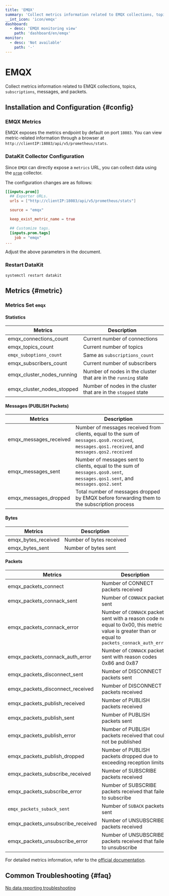```yaml
---
title: 'EMQX'
summary: 'Collect metrics information related to EMQX collections, topics, subscriptions, messages, and packets'
__int_icon: 'icon/emqx'
dashboard:
  - desc: 'EMQX monitoring view'
    path: 'dashboard/en/emqx'
monitor:
  - desc: 'Not available'
    path: '-'
---
```


<!-- markdownlint-disable MD025 -->
# EMQX
<!-- markdownlint-enable -->

Collect metrics information related to EMQX collections, topics, `subscriptions`, messages, and packets.

## Installation and Configuration {#config}

### EMQX Metrics

EMQX exposes the metrics endpoint by default on port `18083`. You can view metric-related information through a browser at `http://clientIP:18083/api/v5/prometheus/stats`.

### DataKit Collector Configuration

Since `EMQX` can directly expose a `metrics` URL, you can collect data using the [`prom`](./prom.md) collector.

The configuration changes are as follows:

```toml
[[inputs.prom]]
  ## Exporter URLs.
  urls = ["http://clientIP:18083/api/v5/prometheus/stats"]

  source = "emqx"

  keep_exist_metric_name = true

  ## Customize tags.
  [inputs.prom.tags]
    job = "emqx"  
...
```

Adjust the above parameters in the document.

### Restart DataKit

```shell
systemctl restart datakit
```

## Metrics {#metric}

### Metrics Set `emqx`

#### Statistics

| Metrics | Description |
| --- | --- |
| emqx_connections_count | Current number of connections |
| emqx_topics_count | Current number of topics |
| `emqx_suboptions_count` | Same as `subscriptions_count` |
| emqx_subscribers_count | Current number of subscribers |
| emqx_cluster_nodes_running | Number of nodes in the cluster that are in the `running` state |
| emqx_cluster_nodes_stopped | Number of nodes in the cluster that are in the `stopped` state |

#### Messages (PUBLISH Packets)

| Metrics | Description |
| --- | --- |
| emqx_messages_received | Number of messages received from clients, equal to the sum of `messages.qos0.received`, `messages.qos1.received`, and `messages.qos2.received` |
| emqx_messages_sent | Number of messages sent to clients, equal to the sum of `messages.qos0.sent`, `messages.qos1.sent`, and `messages.qos2.sent` |
| emqx_messages_dropped | Total number of messages dropped by EMQX before forwarding them to the subscription process |

#### Bytes

| Metrics | Description |
| --- | --- |
| emqx_bytes_received | Number of bytes received |
| emqx_bytes_sent | Number of bytes sent |

#### Packets

| Metrics | Description |
| --- | --- |
| emqx_packets_connect | Number of CONNECT packets received |
| emqx_packets_connack_sent | Number of `CONNACK` packets sent |
| emqx_packets_connack_error | Number of `CONNACK` packets sent with a reason code not equal to 0x00, this metric value is greater than or equal to `packets_connack_auth_error` |
| emqx_packets_connack_auth_error | Number of `CONNACK` packets sent with reason codes 0x86 and 0x87 |
| emqx_packets_disconnect_sent | Number of DISCONNECT packets sent |
| emqx_packets_disconnect_received | Number of DISCONNECT packets received |
| emqx_packets_publish_received | Number of PUBLISH packets received |
| emqx_packets_publish_sent | Number of PUBLISH packets sent |
| emqx_packets_publish_error | Number of PUBLISH packets received that could not be published |
| emqx_packets_publish_dropped | Number of PUBLISH packets dropped due to exceeding reception limits |
| emqx_packets_subscribe_received | Number of SUBSCRIBE packets received |
| emqx_packets_subscribe_error | Number of SUBSCRIBE packets received that failed to subscribe |
| `emqx_packets_suback_sent` | Number of `SUBACK` packets sent |
| emqx_packets_unsubscribe_received | Number of UNSUBSCRIBE packets received |
| emqx_packets_unsubscribe_error | Number of UNSUBSCRIBE packets received that failed to unsubscribe |

For detailed metrics information, refer to the [official documentation](https://www.emqx.io/docs/en/v5.1/observability/metrics-and-stats.html#metrics-reference).

## Common Troubleshooting {#faq}

[No data reporting troubleshooting](../datakit/why-no-data.md)
